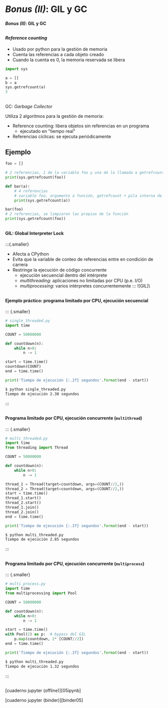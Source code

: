 
# _Bonus (II)_: GIL y GC
#### _Bonus (II)_: GIL y GC

##
#### _Reference counting_

- Usado por python para la gestión de memoria
- Cuenta las referencias a cada objeto creado
- Cuando la cuenta es 0, la memoria reservada se libera

~~~python
import sys

a = []
b = a
sys.getrefcount(a)
3
~~~

##
GC: _Garbage Collector_

Utiliza 2 algoritmos para la gestión de memoria:

- Reference counting: libera objetos sin referencias en un programa
  + ejecutado en "tiempo real"
- Referencias cíclicas: se ejecuta periódicamente

## Ejemplo
~~~python
foo = []

# 2 referencias, 1 de la variable foo y una de la llamada a getrefcount
print(sys.getrefcount(foo))

def bar(a):
    # 4 referencias
    # variable foo, argumento a función, getrefcount + pila interna de python
    print(sys.getrefcount(a))

bar(foo)
# 2 referencias, se limpiaron las propias de la función
print(sys.getrefcount(foo))
~~~

##
#### GIL: Global Interpreter Lock

:::{.smaller}
- Afecta a CPython
- Evita que la variable de conteo de referencias entre en condición de carrera
- Restringe la ejecución de código concurrente
  + ejecución secuencial dentro del intérprete
  + _multithreading_: aplicaciones no limitadas por CPU (p.e. I/O)
  + _multiprocessing_: varios intérpretes concurrentemente
:::
![GIL]\

##
#### Ejemplo práctico: programa limitado por CPU, ejecución secuencial

::: {.smaller}
~~~python
# single_threaded.py
import time

COUNT = 50000000

def countdown(n):
    while n>0:
        n -= 1

start = time.time()
countdown(COUNT)
end = time.time()

print('Tiempo de ejecución {:.2f} segundos'.format(end - start))
~~~

~~~zsh
$ python single_threaded.py
Tiempo de ejecución 2.30 segundos
~~~
:::

##
#### Programa limitado por CPU, ejecución concurrente (`multithread`)

::: {.smaller}
~~~python
# multi_threaded.py
import time
from threading import Thread

COUNT = 50000000

def countdown(n):
    while n>0:
        n -= 1

thread_1 = Thread(target=countdown, args=(COUNT//2,))
thread_2 = Thread(target=countdown, args=(COUNT//2,))
start = time.time()
thread_1.start()
thread_2.start()
thread_1.join()
thread_2.join()
end = time.time()

print('Tiempo de ejecución {:.2f} segundos'.format(end - start))
~~~

~~~zsh
$ python multi_threaded.py
Tiempo de ejecución 2.85 segundos
~~~
:::

##
#### Programa limitado por CPU, ejecución concurrente (`multiprocess`)

::: {.smaller}
~~~python
# multi_process.py
import time
from multiprocessing import Pool

COUNT = 50000000

def countdown(n):
    while n>0:
        n -= 1

start = time.time()
with Pool(2) as p:  # bypass del GIL
    p.map(countdown, 2* [COUNT//2])
end = time.time()

print('Tiempo de ejecución {:.2f} segundos'.format(end - start))
~~~

~~~zsh
$ python multi_threaded.py
Tiempo de ejecución 1.32 segundos
~~~
:::

##
[cuaderno jupyter (offline)][05ipynb]

[cuaderno jupyter (binder)][binder05]




